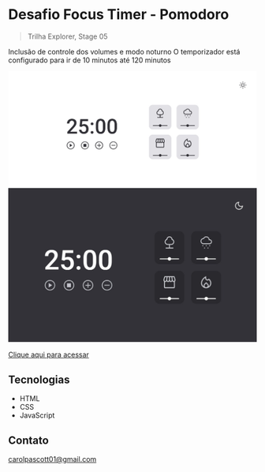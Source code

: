 # Desafio Focus Timer - Pomodoro
> Trilha Explorer, Stage 05

Inclusão de controle dos volumes e modo noturno
O temporizador está configurado para ir de 10 minutos até 120 minutos

<img src="https://github.com/carolpascott/desafio_focus_timer_3/blob/main/image/preview01.jpeg?raw=true">
<img src="https://github.com/carolpascott/desafio_focus_timer_3/blob/main/image/preview02.jpeg?raw=true">


[Clique aqui para acessar](https://desafio-focus-timer-3.vercel.app/)

## Tecnologias
- HTML
- CSS
- JavaScript

## Contato
carolpascott01@gmail.com
